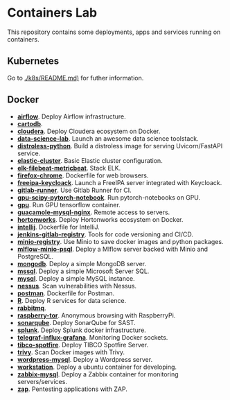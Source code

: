 # Containers Lab

This repository contains some deployments, apps and services running on containers.

## Kubernetes

Go to [./k8s/README.md)](./k8s/README.md) for futher information.

## Docker

- [**airflow**](./airflow/). Deploy Airflow infrastructure.
- [**cartodb**](./cartodb/).
- [**cloudera**](./cloudera/). Deploy Cloudera ecosystem on Docker.
- [**data-science-lab**](./data-science-lab/). Launch an awesome data science toolstack.
- [**distroless-python**](./distroless-python/). Build a distroless image for serving Uvicorn/FastAPI service.
- [**elastic-cluster**](./elastic-cluster/). Basic Elastic cluster configuration.
- [**elk-filebeat-metricbeat**](./elk-filebeat-metricbeat/). Stack ELK.
- [**firefox-chrome**](./firefox-chrome/). Dockerfile for web browsers.
- [**freeipa-keycloack**](./freeipa-keycloack/). Launch a FreeIPA server integrated with Keycloack.
- [**gitlab-runner**](./gitlab-runner/). Use Gitlab Runner for CI.
- [**gpu-scipy-pytorch-notebook**](./gpu-scipy-pytorch-notebook/). Run pytorch-notebooks on GPU.
- [**gpu**](./gpu/). Run GPU tensorflow container.
- [**guacamole-mysql-nginx**](./guacamole-mysql-nginx/). Remote access to servers.
- [**hortonworks**](./hortonworks/). Deploy Hortonworks ecosystem on Docker.
- [**intellij**](./intellij/). Dockerfile for IntelliJ.
- [**jenkins-gitlab-registry**](./jenkins-gitlab-registry/). Tools for code versioning and CI/CD.
- [**minio-registry**](./minio-registry/). Use Minio to save docker images and python packages.
- [**mlflow-minio-psql**](./mlflow-minio-psql/). Deploy a Mlflow server backed with Minio and PostgreSQL.
- [**mongodb**](./mongodb/). Deploy a simple MongoDB server.
- [**mssql**](./mssql/). Deploy a simple Microsoft Server SQL.
- [**mysql**](./mysql/). Deploy a simple MySQL instance.
- [**nessus**](./nessus/). Scan vulnerabilities with Nessus.
- [**postman**](./postman/). Dockerfile for Postman.
- [**R**](./R). Deploy R services for data science.
- [**rabbitmq**](./rabbitmq/).
- [**raspberry-tor**](./raspberry-tor/). Anonymous browsing with RaspberryPi.
- [**sonarqube**](./sonarqube/). Deploy SonarQube for SAST.
- [**splunk**](./splunk/). Deploy Splunk docker infrastructure.
- [**telegraf-influx-grafana**](./telegraf-influx-grafana/). Monitoring Docker sockets.
- [**tibco-spotfire**](./tibco-spotfire/). Deploy TIBCO Spotfire Server.
- [**trivy**](./trivy/). Scan Docker images with Trivy.
- [**wordpress-mysql**](./wordpress-mysql/). Deploy a Wordpress server.
- [**workstation**](./workstation/). Deploy a ubuntu container for developing.
- [**zabbix-mysql**](./zabbix-mysql/). Deploy a Zabbix container for monitoring servers/services.
- [**zap**](./zap/). Pentesting applications with ZAP.
